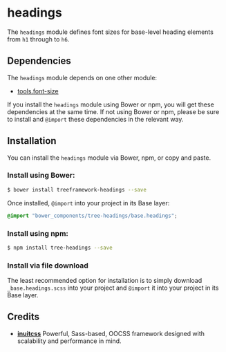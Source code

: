 # headings

The `headings` module defines font sizes for base-level heading elements from
`h1` through to `h6`.

## Dependencies

The `headings` module depends on one other module:

* [tools.font-size](https://github.com/treeframework/tools.font-size)

If you install the `headings` module using Bower or npm, you will get these 
dependencies at the same time. If not using Bower or npm, please be sure to 
install and `@import` these dependencies in the relevant way.

## Installation

You can install the `headings` module via Bower, npm, or copy and paste.

### Install using Bower:

```sh
$ bower install treeframework-headings --save
```

Once installed, `@import` into your project in its Base layer:

```scss
@import "bower_components/tree-headings/base.headings";
```

### Install using npm:

```sh
$ npm install tree-headings --save
```

### Install via file download

The least recommended option for installation is to simply download
`_base.headings.scss` into your project and `@import` it into your project in
its Base layer.

## Credits

* **[inuitcss](https://github.com/inuitcss)** Powerful, Sass-based, OOCSS
framework designed with scalability and performance in mind.


